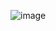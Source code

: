 ![image](https://github.com/mireashik/algebra_1sem/assets/123753819/3a07246c-a166-4cca-97c8-29e9c3a8e188)
